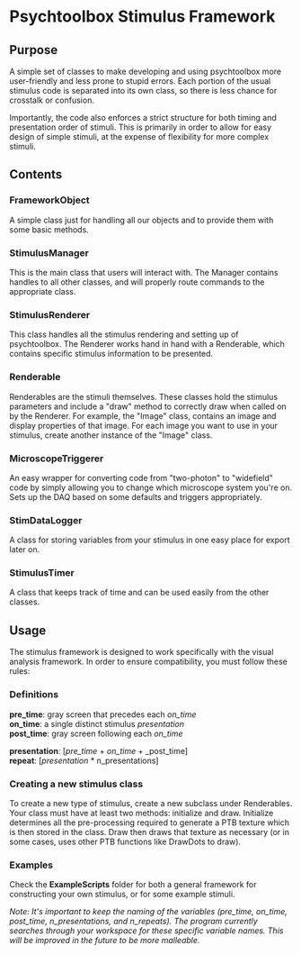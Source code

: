 # Psychtoolbox Stimulus Framework
## Purpose
A simple set of classes to make developing and using psychtoolbox more user-friendly and less prone to stupid errors. Each portion of the usual stimulus code is separated into its own class, so there is less chance for crosstalk or confusion.  
  
Importantly, the code also enforces a strict structure for both timing and presentation order of stimuli. This is primarily in order to allow for easy design of simple stimuli, at the expense of flexibility for more complex stimuli.

## Contents
### FrameworkObject
A simple class just for handling all our objects and to provide them with some basic methods.  

### StimulusManager
This is the main class that users will interact with. The Manager contains handles to all other classes, and will properly route commands to the appropriate class.  

### StimulusRenderer
This class handles all the stimulus rendering and setting up of psychtoolbox. The Renderer works hand in hand with a Renderable, which contains specific stimulus information to be presented.

### Renderable
Renderables are the stimuli themselves. These classes hold the stimulus parameters and include a "draw" method to correctly draw when called on by the Renderer. For example, the "Image" class, contains an image and display properties of that image. For each image you want to use in your stimulus, create another instance of the "Image" class.

### MicroscopeTriggerer
An easy wrapper for converting code from "two-photon" to "widefield" code by simply allowing you to change which microscope system you're on. Sets up the DAQ based on some defaults and triggers appropriately.

### StimDataLogger
A class for storing variables from your stimulus in one easy place for export later on. 

### StimulusTimer
A class that keeps track of time and can be used easily from the other classes.  

## Usage
The stimulus framework is designed to work specifically with the visual analysis framework. In order to ensure compatibility, you must follow these rules:  
  
### Definitions
__pre_time__: gray screen that precedes each _on_time_  
__on_time__: a single distinct stimulus _presentation_  
__post_time__: gray screen following each _on_time_   

__presentation__: [_pre_time_ + _on_time_ + _post_time]  
__repeat__: [_presentation_ * n_presentations]  
  

### Creating a new stimulus class
To create a new type of stimulus, create a new subclass under Renderables. Your class must have at least two methods: initialize and draw. Initialize determines all the pre-processing required to generate a PTB texture which is then stored in the class. Draw then draws that texture as necessary (or in some cases, uses other PTB functions like DrawDots to draw).

### Examples
Check the __ExampleScripts__ folder for both a general framework for constructing your own stimulus, or for some example stimuli.  

_Note: It's important to keep the naming of the variables (pre_time, on_time, post_time, n_presentations, and n_repeats). The program currently searches through your workspace for these specific variable names. This will be improved in the future to be more malleable._